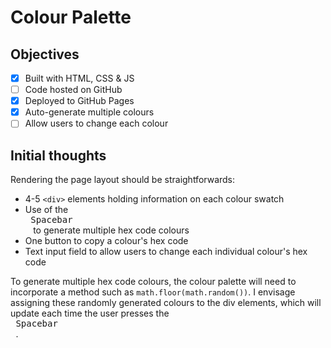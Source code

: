 # Colour Palette

## Objectives
- [x] Built with HTML, CSS & JS
- [ ] Code hosted on GitHub
- [x] Deployed to GitHub Pages
- [x] Auto-generate multiple colours
- [ ] Allow users to change each colour

## Initial thoughts
Rendering the page layout should be straightforwards: 
- 4-5 `<div>` elements holding information on each colour swatch
- Use of the <kbd> <br> Spacebar <br> </kbd> to generate multiple hex code colours
- One button to copy a colour's hex code
- Text input field to allow users to change each individual colour's hex code

To generate multiple hex code colours, the colour palette will need to incorporate a method such as `math.floor(math.random())`. I envisage assigning these randomly generated colours to the div elements, which will update each time the user presses the <kbd> <br> Spacebar <br> </kbd>.
